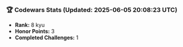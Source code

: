 ### 🏆 Codewars Stats (Updated: 2025-06-05 20:08:23 UTC)

- **Rank:** 8 kyu
- **Honor Points:** 3
- **Completed Challenges:** 1
